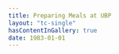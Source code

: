 ```yaml
---
title: Preparing Meals at UBP
layout: "tc-single"
hasContentInGallery: true
date: 1983-01-01
---
```


